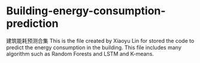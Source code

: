 # Building-energy-consumption-prediction
建筑能耗预测合集
This is the file created by Xiaoyu Lin for stored the code to predict the energy consumption in the building.
This file includes many algorithm such as Random Forests and LSTM and K-means.
